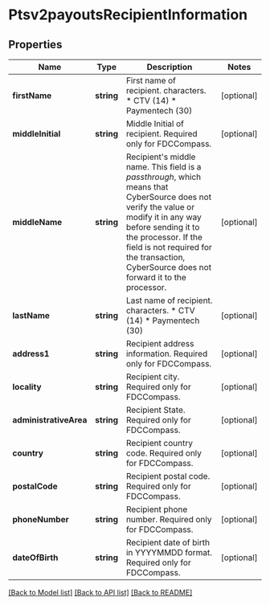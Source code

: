# Ptsv2payoutsRecipientInformation

## Properties
Name | Type | Description | Notes
------------ | ------------- | ------------- | -------------
**firstName** | **string** | First name of recipient. characters. * CTV (14) * Paymentech (30) | [optional] 
**middleInitial** | **string** | Middle Initial of recipient. Required only for FDCCompass. | [optional] 
**middleName** | **string** | Recipient&#39;s middle name. This field is a _passthrough_, which means that CyberSource does not verify the value or modify it in any way before sending it to the processor. If the field is not required for the transaction, CyberSource does not forward it to the processor. | [optional] 
**lastName** | **string** | Last name of recipient. characters. * CTV (14) * Paymentech (30) | [optional] 
**address1** | **string** | Recipient address information. Required only for FDCCompass. | [optional] 
**locality** | **string** | Recipient city. Required only for FDCCompass. | [optional] 
**administrativeArea** | **string** | Recipient State. Required only for FDCCompass. | [optional] 
**country** | **string** | Recipient country code. Required only for FDCCompass. | [optional] 
**postalCode** | **string** | Recipient postal code. Required only for FDCCompass. | [optional] 
**phoneNumber** | **string** | Recipient phone number. Required only for FDCCompass. | [optional] 
**dateOfBirth** | **string** | Recipient date of birth in YYYYMMDD format. Required only for FDCCompass. | [optional] 

[[Back to Model list]](../README.md#documentation-for-models) [[Back to API list]](../README.md#documentation-for-api-endpoints) [[Back to README]](../README.md)


